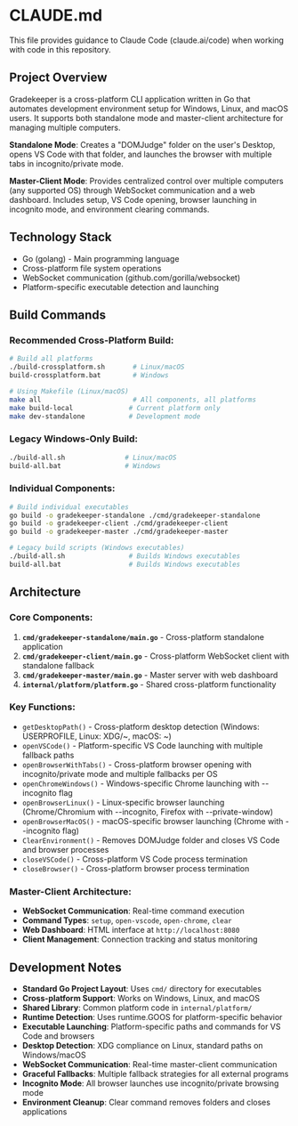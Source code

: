 # CLAUDE.md

This file provides guidance to Claude Code (claude.ai/code) when working with code in this repository.

## Project Overview

Gradekeeper is a cross-platform CLI application written in Go that automates development environment setup for Windows, Linux, and macOS users. It supports both standalone mode and master-client architecture for managing multiple computers.

**Standalone Mode**: Creates a "DOMJudge" folder on the user's Desktop, opens VS Code with that folder, and launches the browser with multiple tabs in incognito/private mode.

**Master-Client Mode**: Provides centralized control over multiple computers (any supported OS) through WebSocket communication and a web dashboard. Includes setup, VS Code opening, browser launching in incognito mode, and environment clearing commands.

## Technology Stack

- Go (golang) - Main programming language
- Cross-platform file system operations
- WebSocket communication (github.com/gorilla/websocket)
- Platform-specific executable detection and launching

## Build Commands

### Recommended Cross-Platform Build:
```bash
# Build all platforms
./build-crossplatform.sh       # Linux/macOS
build-crossplatform.bat        # Windows

# Using Makefile (Linux/macOS)
make all                       # All components, all platforms
make build-local              # Current platform only
make dev-standalone           # Development mode
```

### Legacy Windows-Only Build:
```bash
./build-all.sh               # Linux/macOS 
build-all.bat                # Windows
```

### Individual Components:
```bash
# Build individual executables
go build -o gradekeeper-standalone ./cmd/gradekeeper-standalone
go build -o gradekeeper-client ./cmd/gradekeeper-client
go build -o gradekeeper-master ./cmd/gradekeeper-master

# Legacy build scripts (Windows executables)
./build-all.sh                # Builds Windows executables
build-all.bat                 # Builds Windows executables
```

## Architecture

### Core Components:
1. **`cmd/gradekeeper-standalone/main.go`** - Cross-platform standalone application  
2. **`cmd/gradekeeper-client/main.go`** - Cross-platform WebSocket client with standalone fallback
3. **`cmd/gradekeeper-master/main.go`** - Master server with web dashboard
4. **`internal/platform/platform.go`** - Shared cross-platform functionality

### Key Functions:
- `getDesktopPath()` - Cross-platform desktop detection (Windows: USERPROFILE, Linux: XDG/~, macOS: ~)
- `openVSCode()` - Platform-specific VS Code launching with multiple fallback paths
- `openBrowserWithTabs()` - Cross-platform browser opening with incognito/private mode and multiple fallbacks per OS
- `openChromeWindows()` - Windows-specific Chrome launching with --incognito flag
- `openBrowserLinux()` - Linux-specific browser launching (Chrome/Chromium with --incognito, Firefox with --private-window)
- `openBrowserMacOS()` - macOS-specific browser launching (Chrome with --incognito flag)
- `ClearEnvironment()` - Removes DOMJudge folder and closes VS Code and browser processes
- `closeVSCode()` - Cross-platform VS Code process termination
- `closeBrowser()` - Cross-platform browser process termination

### Master-Client Architecture:
- **WebSocket Communication**: Real-time command execution
- **Command Types**: `setup`, `open-vscode`, `open-chrome`, `clear`
- **Web Dashboard**: HTML interface at `http://localhost:8080`
- **Client Management**: Connection tracking and status monitoring

## Development Notes

- **Standard Go Project Layout**: Uses `cmd/` directory for executables
- **Cross-platform Support**: Works on Windows, Linux, and macOS
- **Shared Library**: Common platform code in `internal/platform/`
- **Runtime Detection**: Uses runtime.GOOS for platform-specific behavior  
- **Executable Launching**: Platform-specific paths and commands for VS Code and browsers
- **Desktop Detection**: XDG compliance on Linux, standard paths on Windows/macOS
- **WebSocket Communication**: Real-time master-client communication
- **Graceful Fallbacks**: Multiple fallback strategies for all external programs
- **Incognito Mode**: All browser launches use incognito/private browsing mode
- **Environment Cleanup**: Clear command removes folders and closes applications